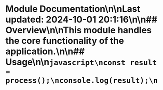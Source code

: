 # Module Documentation\n\nLast updated: 2024-10-01 20:1:16\n\n## Overview\n\nThis module handles the core functionality of the application.\n\n## Usage\n\n```javascript\nconst result = process();\nconsole.log(result);\n```
